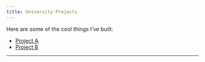 ```yaml
---
title: University Projects 
---
```


Here are some of the cool things I’ve built:

- [Project A](./newCluster)
- [Project B](./TL02)

---
